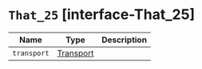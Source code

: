 # `That_25` [interface-That_25]

| Name | Type | Description |
| - | - | - |
| `transport` | [Transport](./Transport.md) | &nbsp; |
